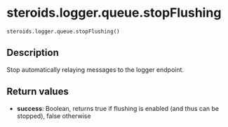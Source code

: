 steroids.logger.queue.stopFlushing
===================================

    steroids.logger.queue.stopFlushing()

Description
-----------

Stop automatically relaying messages to the logger endpoint.

Return values
-------------

- __success__: Boolean, returns true if flushing is enabled (and thus can be stopped), false otherwise
